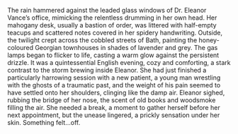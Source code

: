The rain hammered against the leaded glass windows of Dr. Eleanor Vance’s office, mimicking the relentless drumming in her own head.  Her mahogany desk, usually a bastion of order, was littered with half-empty teacups and scattered notes covered in her spidery handwriting. Outside, the twilight crept across the cobbled streets of Bath, painting the honey-coloured Georgian townhouses in shades of lavender and grey.  The gas lamps began to flicker to life, casting a warm glow against the persistent drizzle.  It was a quintessential English evening, cozy and comforting, a stark contrast to the storm brewing inside Eleanor.  She had just finished a particularly harrowing session with a new patient, a young man wrestling with the ghosts of a traumatic past, and the weight of his pain seemed to have settled onto her shoulders, clinging like the damp air.  Eleanor sighed, rubbing the bridge of her nose, the scent of old books and woodsmoke filling the air.  She needed a break, a moment to gather herself before her next appointment, but the unease lingered, a prickly sensation under her skin.  Something felt…off.
